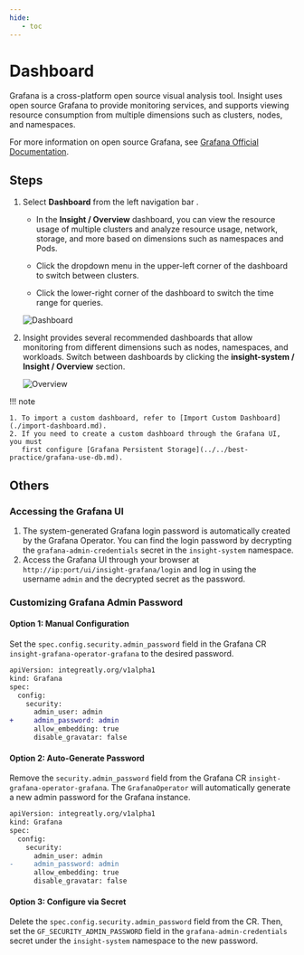 ```yaml
---
hide:
   - toc
---
```


# Dashboard

Grafana is a cross-platform open source visual analysis tool. Insight uses open source Grafana
to provide monitoring services, and supports viewing resource consumption from multiple dimensions
such as clusters, nodes, and namespaces.

For more information on open source Grafana, see
[Grafana Official Documentation](https://grafana.com/docs/grafana/latest/getting-started/?spm=a2c4g.11186623.0.0.1f34de53ksAH9a).

## Steps

1. Select __Dashboard__ from the left navigation bar .

    - In the __Insight / Overview__ dashboard, you can view the resource usage of multiple clusters and analyze resource usage, network, storage, and more based on dimensions such as namespaces and Pods.

    - Click the dropdown menu in the upper-left corner of the dashboard to switch between clusters.

    - Click the lower-right corner of the dashboard to switch the time range for queries.

    ![Dashboard](../images/dashboard00.png)

2. Insight provides several recommended dashboards that allow monitoring from different dimensions
   such as nodes, namespaces, and workloads. Switch between dashboards by clicking the
   __insight-system / Insight / Overview__ section.

    ![Overview](../images/dashboard01.png)

!!! note

    1. To import a custom dashboard, refer to [Import Custom Dashboard](./import-dashboard.md).
    2. If you need to create a custom dashboard through the Grafana UI, you must
       first configure [Grafana Persistent Storage](../../best-practice/grafana-use-db.md).

## Others

### Accessing the Grafana UI

1. The system-generated Grafana login password is automatically created by the Grafana Operator. You can find the login password by decrypting the `grafana-admin-credentials` secret in the `insight-system` namespace.
2. Access the Grafana UI through your browser at `http://ip:port/ui/insight-grafana/login` and log in using the username `admin` and the decrypted secret as the password.

### Customizing Grafana Admin Password

#### Option 1: Manual Configuration

Set the `spec.config.security.admin_password` field in the Grafana CR `insight-grafana-operator-grafana` to the desired password.

```diff
apiVersion: integreatly.org/v1alpha1
kind: Grafana
spec:
  config:
    security:
      admin_user: admin
+     admin_password: admin
      allow_embedding: true
      disable_gravatar: false
```

#### Option 2: Auto-Generate Password

Remove the `security.admin_password` field from the Grafana CR `insight-grafana-operator-grafana`. The `GrafanaOperator` will automatically generate a new admin password for the Grafana instance.

```diff
apiVersion: integreatly.org/v1alpha1
kind: Grafana
spec:
  config:
    security:
      admin_user: admin
-     admin_password: admin
      allow_embedding: true
      disable_gravatar: false
```

#### Option 3: Configure via Secret

Delete the `spec.config.security.admin_password` field from the CR. Then, set the `GF_SECURITY_ADMIN_PASSWORD` field in the `grafana-admin-credentials` secret under the `insight-system` namespace to the new password.
